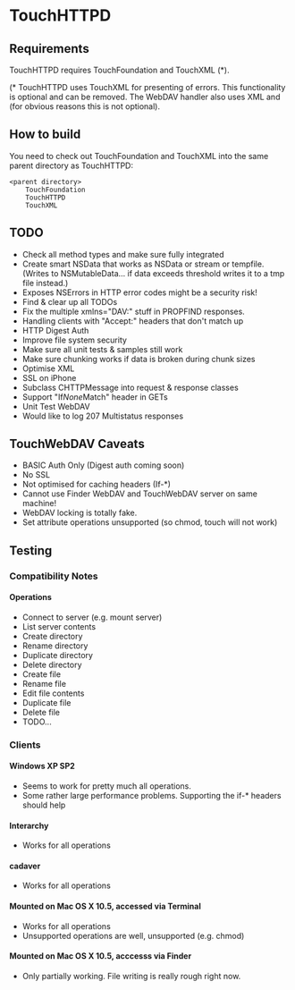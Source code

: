 # TouchHTTPD

## Requirements

TouchHTTPD requires TouchFoundation and TouchXML (*).

(* TouchHTTPD uses TouchXML for presenting of errors. This functionality is optional and can be removed. The WebDAV handler also uses XML and (for obvious reasons this is not optional).

## How to build

You need to check out TouchFoundation and TouchXML into the same parent directory as TouchHTTPD:

	<parent directory>
		TouchFoundation
		TouchHTTPD
		TouchXML

## TODO

* Check all method types and make sure fully integrated
* Create smart NSData that works as NSData or stream or tempfile. (Writes to NSMutableData… if data exceeds threshold writes it to a tmp file instead.)
* Exposes NSErrors in HTTP error codes might be a security risk!
* Find & clear up all TODOs
* Fix the multiple xmlns="DAV:" stuff in PROPFIND responses.
* Handling clients with "Accept:" headers that don't match up
* HTTP Digest Auth
* Improve file system security
* Make sure all unit tests & samples still work
* Make sure chunking works if data is broken during chunk sizes
* Optimise XML
* SSL on iPhone
* Subclass CHTTPMessage into request & response classes
* Support "If*None*Match" header in GETs
* Unit Test WebDAV
* Would like to log 207 Multistatus responses

## TouchWebDAV Caveats

* BASIC Auth Only (Digest auth coming soon)
* No SSL
* Not optimised for caching headers (If-*)
* Cannot use Finder WebDAV and TouchWebDAV server on same machine!
* WebDAV locking is totally fake.
* Set attribute operations unsupported (so chmod, touch will not work)


## Testing

### Compatibility Notes

#### Operations

* Connect to server (e.g. mount server)
* List server contents
* Create directory
* Rename directory
* Duplicate directory
* Delete directory
* Create file
* Rename file
* Edit file contents
* Duplicate file
* Delete file
* TODO...

### Clients

#### Windows XP SP2

* Seems to work for pretty much all operations.
* Some rather large performance problems. Supporting the if-* headers should help

#### Interarchy

* Works for all operations

#### cadaver

* Works for all operations

#### Mounted on Mac OS X 10.5, accessed via Terminal

* Works for all operations
* Unsupported operations are well, unsupported (e.g. chmod)

#### Mounted on Mac OS X 10.5, acccesss via Finder

* Only partially working. File writing is really rough right now.
